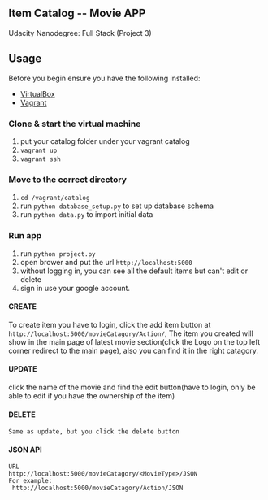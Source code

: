 ## Item Catalog -- Movie APP

Udacity Nanodegree: Full Stack (Project 3)


## Usage

Before you begin ensure you have the following installed:

* [VirtualBox](https://www.virtualbox.org/)
* [Vagrant](https://www.vagrantup.com/)


### Clone & start the virtual machine

1. put your catalog folder under your vagrant catalog
2.  `vagrant up`
3.  `vagrant ssh`

### Move to the correct directory

1. `cd /vagrant/catalog`
2. run `python database_setup.py` to set up database schema
3. run `python data.py` to import initial data

	
### Run app

 1.  run `python project.py`
 2.  open brower and put the url
 		`http://localhost:5000`
 3.  without logging in, you can see all the default items but can't edit or delete
 4.  sign in use your google account.

#### CREATE
   To create item you have to login, click the add item button at `http://localhost:5000/movieCatagory/Action/`, The item you created will show in the main page of latest movie section(click the Logo on the top left corner redirect to the main page), also you can find it in the right catagory.
#### UPDATE
   click the name of the movie and find the edit button(have to login, only be able to edit if you have the ownership of the item)

#### DELETE
	Same as update, but you click the delete button
#### JSON API
    URL 
    http://localhost:5000/movieCatagory/<MovieType>/JSON
    For example:
     http://localhost:5000/movieCatagory/Action/JSON


